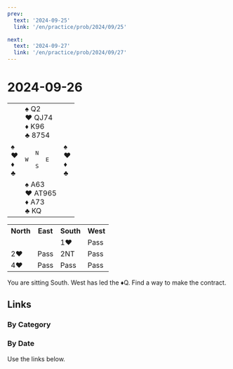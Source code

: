 ```yaml
---
prev:
  text: '2024-09-25'
  link: '/en/practice/prob/2024/09/25'

next:
  text: '2024-09-27'
  link: '/en/practice/prob/2024/09/27'
---
```


# 2024-09-26

<table class="deal">
	<tr>
		<td></td>
		<td>♠ Q2<br>♥ QJ74<br>♦ K96<br>♣ 8754</td>
		<td></td>
	</tr>
	<tr>
		<td>♠ <br>♥ <br>♦ <br>♣ </td>
		<td><pre>   N<br>W     E<br>   S</pre></td>
		<td>♠ <br>♥ <br>♦ <br>♣ </td>
	</tr>
	<tr>
		<td></td>
		<td>♠ A63<br>♥ AT965<br>♦ A73<br>♣ KQ</td>
		<td></td>
	</tr>
</table>

<table class="auction">
	<tr>
		<th>North</th>
		<th>East</th>
		<th>South</th>
		<th>West</th>
	</tr>
	<tr>
		<td></td>
		<td></td>
		<td>1♥</td>
		<td>Pass</td>
	</tr>
	<tr>
		<td>2♥</td>
		<td>Pass</td>
		<td>2NT</td>
		<td>Pass</td>
	</tr>
	<tr>
		<td>4♥</td>
		<td>Pass</td>
		<td>Pass</td>
		<td>Pass</td>
	</tr>
</table>

You are sitting South. West has led the ♦Q. Find a way to make the contract.

## Links

[<Badge type="tip" text="Check Solution"/>](/en/learning/prob/2024/09/26)

### By Category

[<Badge type="tip" text="<--"/>](/en/practice/prob/2024/09/23)
[<Badge type="tip" text="Calendar"/>](/en/practice/calendar/2024/09)
[<Badge type="tip" text="-->"/>](/en/practice/prob/2024/09/27)

### By Date

Use the links below.